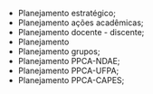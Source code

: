 
- Planejamento estratégico;
- Planejamento ações acadêmicas;
- Planejamento docente - discente;
- Planejamento 
- Planejamento grupos;
- Planejamento PPCA-NDAE;
- Planejamento PPCA-UFPA;
- Planejamento PPCA-CAPES;